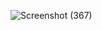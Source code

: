 ![Screenshot (367)](https://user-images.githubusercontent.com/107917296/233912203-ab2274c3-b4d3-454b-afa1-cb5456401de2.png)
